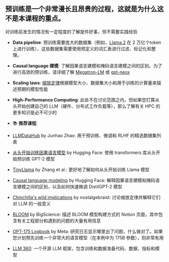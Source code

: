 ## 预训练是一个非常漫长且昂贵的过程，这就是为什么这不是本课程的重点。
对训练前发生的情况有一定程度的了解是件好事，但不需要实践经验

* **Data pipeline**: 预训练需要庞大的数据集（例如，[Llama 2](https://arxiv.org/abs/2307.09288) 在 2 万亿个token上进行训练），这些数据集需要使用预定义的词汇表进行过滤、标记化和整理。
* **Causal language 建模**: 了解因果语言建模和掩码语言建模之间的区别。为了进行高效的预训练，请详细了解 [Megatron-LM](https://github.com/NVIDIA/Megatron-LM) 或 [gpt-neox](https://github.com/EleutherAI/gpt-neox)
* **Scaling laws**: [缩放定律](https://arxiv.org/pdf/2001.08361.pdf)根据模型大小、数据集大小和用于训练的计算量来描述预期的模型性能
* **High-Performance Computing**: 此处不在讨论范围之内，但如果您打算从头开始创建自己的 LLM（硬件、分布式工作负载等），那么了解有关 HPC 的更多知识是必不可少的

* 📚 **推荐课程**:
* [LLMDataHub](https://github.com/Zjh-819/LLMDataHub) by Junhao Zhao: 用于预训练、微调和 RLHF 的精选数据集列表
* [从头开始训练因果语言模型](https://huggingface.co/learn/nlp-course/chapter7/6?fw=pt) by Hugging Face: 使用 transformers 库从头开始预训练 GPT-2 模型
* [TinyLlama](https://github.com/jzhang38/TinyLlama) by Zhang et al.: 更好地了解如何从头开始训练 Llama 模型
* [Causal language modeling](https://huggingface.co/docs/transformers/tasks/language_modeling) by Hugging Face: 解释因果语言建模和掩码语言建模之间的区别，以及如何快速微调 DistilGPT-2 模型
* [Chinchilla's wild implications](https://www.lesswrong.com/posts/6Fpvch8RR29qLEWNH/chinchilla-s-wild-implications) by nostalgebraist: 讨论缩放定律并解释它们对 LLM 的一般意义
* [BLOOM](https://bigscience.notion.site/BLOOM-BigScience-176B-Model-ad073ca07cdf479398d5f95d88e218c4) by BigScience: 描述 BLOOM 模型构建方式的 Notion 页面，其中包含有关工程部分和遇到的问题的大量有用信息
* [OPT-175 Logbook](https://github.com/facebookresearch/metaseq/blob/main/projects/OPT/chronicles/OPT175B_Logbook.pdf) by Meta: 研究日志显示哪里出了问题，什么做对了。如果您计划预先训练一个非常大的语言模型（在本例中为 175B 参数），则非常有用
* [LLM 360](https://www.llm360.ai/): 一个开源 LLM 框架，包含训练和数据准备代码、数据、指标和模型
